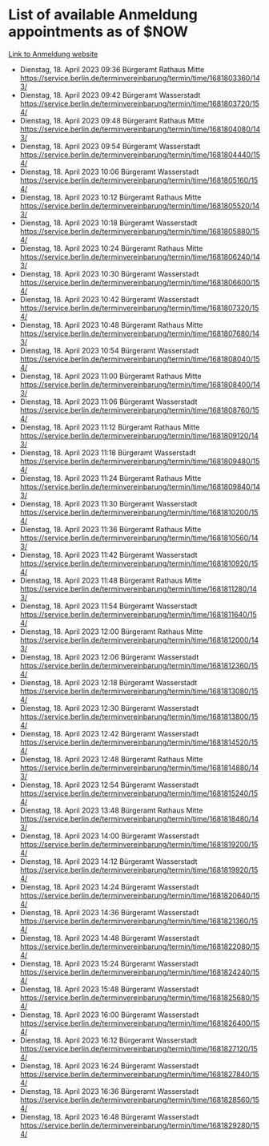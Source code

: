 # List of available Anmeldung appointments as of $NOW
[Link to Anmeldung website](https://service.berlin.de/terminvereinbarung/termin/tag.php?termin=1&anliegen[]=120686&dienstleisterlist=122210,122217,327316,122219,327312,122227,327314,122231,327346,122243,327348,122254,122252,329742,122260,329745,122262,329748,122271,327278,122273,327274,122277,327276,330436,122280,327294,122282,327290,122284,327292,122291,327270,122285,327266,122286,327264,122296,327268,150230,329760,122297,327286,122294,327284,122312,329763,122314,329775,122304,327330,122311,327334,122309,327332,317869,122281,327352,122279,329772,122283,122276,327324,122274,327326,122267,329766,122246,327318,122251,327320,122257,327322,122208,327298,122226,327300&herkunft=http%3A%2F%2Fservice.berlin.de%2Fdienstleistung%2F120686%2F)
- Dienstag, 18. April 2023 09:36 Bürgeramt Rathaus Mitte https://service.berlin.de/terminvereinbarung/termin/time/1681803360/143/
- Dienstag, 18. April 2023 09:42 Bürgeramt Wasserstadt https://service.berlin.de/terminvereinbarung/termin/time/1681803720/154/
- Dienstag, 18. April 2023 09:48 Bürgeramt Rathaus Mitte https://service.berlin.de/terminvereinbarung/termin/time/1681804080/143/
- Dienstag, 18. April 2023 09:54 Bürgeramt Wasserstadt https://service.berlin.de/terminvereinbarung/termin/time/1681804440/154/
- Dienstag, 18. April 2023 10:06 Bürgeramt Wasserstadt https://service.berlin.de/terminvereinbarung/termin/time/1681805160/154/
- Dienstag, 18. April 2023 10:12 Bürgeramt Rathaus Mitte https://service.berlin.de/terminvereinbarung/termin/time/1681805520/143/
- Dienstag, 18. April 2023 10:18 Bürgeramt Wasserstadt https://service.berlin.de/terminvereinbarung/termin/time/1681805880/154/
- Dienstag, 18. April 2023 10:24 Bürgeramt Rathaus Mitte https://service.berlin.de/terminvereinbarung/termin/time/1681806240/143/
- Dienstag, 18. April 2023 10:30 Bürgeramt Wasserstadt https://service.berlin.de/terminvereinbarung/termin/time/1681806600/154/
- Dienstag, 18. April 2023 10:42 Bürgeramt Wasserstadt https://service.berlin.de/terminvereinbarung/termin/time/1681807320/154/
- Dienstag, 18. April 2023 10:48 Bürgeramt Rathaus Mitte https://service.berlin.de/terminvereinbarung/termin/time/1681807680/143/
- Dienstag, 18. April 2023 10:54 Bürgeramt Wasserstadt https://service.berlin.de/terminvereinbarung/termin/time/1681808040/154/
- Dienstag, 18. April 2023 11:00 Bürgeramt Rathaus Mitte https://service.berlin.de/terminvereinbarung/termin/time/1681808400/143/
- Dienstag, 18. April 2023 11:06 Bürgeramt Wasserstadt https://service.berlin.de/terminvereinbarung/termin/time/1681808760/154/
- Dienstag, 18. April 2023 11:12 Bürgeramt Rathaus Mitte https://service.berlin.de/terminvereinbarung/termin/time/1681809120/143/
- Dienstag, 18. April 2023 11:18 Bürgeramt Wasserstadt https://service.berlin.de/terminvereinbarung/termin/time/1681809480/154/
- Dienstag, 18. April 2023 11:24 Bürgeramt Rathaus Mitte https://service.berlin.de/terminvereinbarung/termin/time/1681809840/143/
- Dienstag, 18. April 2023 11:30 Bürgeramt Wasserstadt https://service.berlin.de/terminvereinbarung/termin/time/1681810200/154/
- Dienstag, 18. April 2023 11:36 Bürgeramt Rathaus Mitte https://service.berlin.de/terminvereinbarung/termin/time/1681810560/143/
- Dienstag, 18. April 2023 11:42 Bürgeramt Wasserstadt https://service.berlin.de/terminvereinbarung/termin/time/1681810920/154/
- Dienstag, 18. April 2023 11:48 Bürgeramt Rathaus Mitte https://service.berlin.de/terminvereinbarung/termin/time/1681811280/143/
- Dienstag, 18. April 2023 11:54 Bürgeramt Wasserstadt https://service.berlin.de/terminvereinbarung/termin/time/1681811640/154/
- Dienstag, 18. April 2023 12:00 Bürgeramt Rathaus Mitte https://service.berlin.de/terminvereinbarung/termin/time/1681812000/143/
- Dienstag, 18. April 2023 12:06 Bürgeramt Wasserstadt https://service.berlin.de/terminvereinbarung/termin/time/1681812360/154/
- Dienstag, 18. April 2023 12:18 Bürgeramt Wasserstadt https://service.berlin.de/terminvereinbarung/termin/time/1681813080/154/
- Dienstag, 18. April 2023 12:30 Bürgeramt Wasserstadt https://service.berlin.de/terminvereinbarung/termin/time/1681813800/154/
- Dienstag, 18. April 2023 12:42 Bürgeramt Wasserstadt https://service.berlin.de/terminvereinbarung/termin/time/1681814520/154/
- Dienstag, 18. April 2023 12:48 Bürgeramt Rathaus Mitte https://service.berlin.de/terminvereinbarung/termin/time/1681814880/143/
- Dienstag, 18. April 2023 12:54 Bürgeramt Wasserstadt https://service.berlin.de/terminvereinbarung/termin/time/1681815240/154/
- Dienstag, 18. April 2023 13:48 Bürgeramt Rathaus Mitte https://service.berlin.de/terminvereinbarung/termin/time/1681818480/143/
- Dienstag, 18. April 2023 14:00 Bürgeramt Wasserstadt https://service.berlin.de/terminvereinbarung/termin/time/1681819200/154/
- Dienstag, 18. April 2023 14:12 Bürgeramt Wasserstadt https://service.berlin.de/terminvereinbarung/termin/time/1681819920/154/
- Dienstag, 18. April 2023 14:24 Bürgeramt Wasserstadt https://service.berlin.de/terminvereinbarung/termin/time/1681820640/154/
- Dienstag, 18. April 2023 14:36 Bürgeramt Wasserstadt https://service.berlin.de/terminvereinbarung/termin/time/1681821360/154/
- Dienstag, 18. April 2023 14:48 Bürgeramt Wasserstadt https://service.berlin.de/terminvereinbarung/termin/time/1681822080/154/
- Dienstag, 18. April 2023 15:24 Bürgeramt Wasserstadt https://service.berlin.de/terminvereinbarung/termin/time/1681824240/154/
- Dienstag, 18. April 2023 15:48 Bürgeramt Wasserstadt https://service.berlin.de/terminvereinbarung/termin/time/1681825680/154/
- Dienstag, 18. April 2023 16:00 Bürgeramt Wasserstadt https://service.berlin.de/terminvereinbarung/termin/time/1681826400/154/
- Dienstag, 18. April 2023 16:12 Bürgeramt Wasserstadt https://service.berlin.de/terminvereinbarung/termin/time/1681827120/154/
- Dienstag, 18. April 2023 16:24 Bürgeramt Wasserstadt https://service.berlin.de/terminvereinbarung/termin/time/1681827840/154/
- Dienstag, 18. April 2023 16:36 Bürgeramt Wasserstadt https://service.berlin.de/terminvereinbarung/termin/time/1681828560/154/
- Dienstag, 18. April 2023 16:48 Bürgeramt Wasserstadt https://service.berlin.de/terminvereinbarung/termin/time/1681829280/154/
